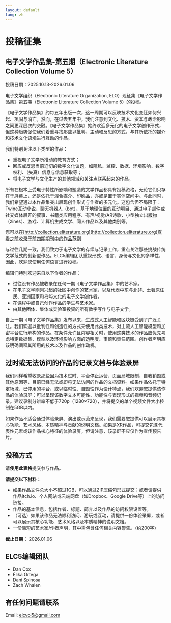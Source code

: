 ```yaml
---
layout: default
lang: zh
---
```


# 投稿征集

## 电子文学作品集-第五期（Electronic Literature Collection Volume 5）

投稿日期：2025.10.13-2026.01.06

电子文学组织（Electronic Literature Organization, ELO）现征集《电子文学作品集》第五期（Electronic Literature Collection Volume 5）的投稿。

《电子文学作品集》约每五年出版一次，这一周期可以反映技术文化变迁如何兴起、巩固与消亡。然而，在过去五年中，我们注意到文化、技术、资本与政治影响之间更深层次的交融。《电子文学作品集》始终欢迎多元化的电子文学创作形式，但这种趋势促使我们着重寻找那些以批判、主动和反思的方式，与其所依托的媒介和技术文化语境进行互动的作品。

我们特别关注以下类型的作品：

* 重视电子文学所推动的教育方式；  
* 回应或反思当前迫切的数字文化议题，如隐私、监控、数据、环境影响、数字权利、（失真）信息与信息获取等；  
* 将电子文学与文化生产的其他领域和关注点联系起来的作品。

所有在根本上受电子特性所影响和塑造的文学作品都具有投稿资格，无论它们只存在于屏幕上，还是依托于混合媒介、印刷品，亦或是置于实体空间中。与此同时，我们希望通过本作品集突出展现创作形式与作者的多元化。这包含但不局限于：Twine互动小说、聊天机器人（bot）、基于地理位置的互动项目、通过电子邮件或社交媒体展开的叙事、书籍类应用程序、有声/视觉/AR诗歌、小型独立出版物（zines）、游戏、计算机生成文学、同人作品以及其他类别等。

您可以在[http://collection.eliterature.org](http://collection.eliterature.org)查看之前收录于前四期期刊中的作品范例

与过往几期一致，我们致力于电子文学的存续与记录工作，重点关注那些挑战传统文学范式的创新型作品。ELC5编辑团队重视形式、语言、身份与文化的多样性，因此，欢迎您使用任何语言进行投稿。

编辑们特别欢迎来自以下作者的作品：

* 过往没有作品被收录在任何一期《电子文学作品集》中的艺术家。  
* 在电子文学刚刚兴起的社区中创作的艺术家，以及代表中东与北非、土著原住民、亚洲国家和岛屿文化的电子文学创作者。  
* 在课程中或自己创作作品的学生与艺术家。  
* 由其他团体、集体或实验室投资的所有数字写作与电子文学。

自上一期《电子文学作品集》发布以来，生成式人工智能和区块链受到了广泛关注。我们欢迎以批判性和创造性的方式来使用此类技术，对主流人工智能模型和加密平台进行解构的作品。在条件允许且内容相关时，使用这类技术的作品应优先考虑特定数据集、模型以及环境影响方面的透明度、审慎和责任范围。创作者声明应该明确阐释其所用的技术以及作品的创作动机。

## 过时或无法访问的作品的记录文档与体验录屏

我们同样希望收录那些因为技术过时、平台停止运营、页面局域限制、自我销毁或其他原因等，目前已经无法或即将无法访问的作品的文档资料。如果作品依托于特定场域、已停用的平台，或以临时性、自毁性作为设计特点，我们欢迎您提供该作品的体验录屏：可以呈现该数字文本可能性、功能性与表现形式的视频和音频记录。建议录制分辨率不低于720p（1280×720），并将提交的单个视频文件大小控制在5GB以内。

如果作品不适合通过体验录屏、演出或示范来呈现，我们需要您提供可以展示其核心功能、艺术风格、本质精神与贡献的说明文档。如果是XR作品，可提交包含代表性元素或该作品核心特征的体验录屏，但请注意，该录屏不应仅作为宣传预告片。

## 投稿方式

请**使用此表格**提交参与作品。

**请提交以下材料：**

* 如果作品文件总大小不超过1GB，可以通过ZIP压缩包形式提交；或者请提供作品Itch.io、个人网站或云端网盘（如Dropbox、Google Drive等）上的访问链接。  
* 作品的基本信息，包括作者、标题、简介以及作品的访问权限设置等。  
* （可选）如果该作品无法顺利访问、游玩或互动，请提供一份体验录屏，或者可以展示其核心功能、艺术风格以及本质精神的说明文档。  
* 一份简短的艺术家/作者声明，其中需包含任何相关内容警告。（约200字）

**截止日期：** 2026.01.06

## ELC5编辑团队

* Dan Cox  
* Élika Ortega  
* Dani Spinosa  
* Zach Whalen

## 有任何问题请联系

Email: [elcvol5@gmail.com](mailto:elcvol5@gmail.com)
